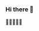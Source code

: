 ### Hi there 👋

<!--
**mr1ch4l/Mr1ch4l** is a ✨ _special_ ✨ repository because its `README.md` (this file) appears on your GitHub profile.

Here are some ideas to get you started:

- 🔭 I’m currently working on ...lil
- 🌱 I’m currently learning ...lil
- 👯 I’m looking to collaborate on ...lil
- 🤔 I’m looking for help with ...lil
- 💬 Ask me about ...lil
- 📫 How to reach me: ...lil
- 😄 Pronouns: ...lil
- ⚡ Fun fact: ...ahoy
-->🐸🐸🐸🐸🐸
